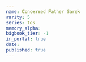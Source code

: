 ```yaml
---
name: Concerned Father Sarek
rarity: 5
series: tos
memory_alpha:
bigbook_tier: -1
in_portal: true
date:
published: true
---
```



